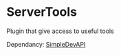 # ServerTools
Plugin that give access to useful tools

Dependancy: [SimpleDevAPI](https://github.com/Voltariuss/SimpleDevAPI)
